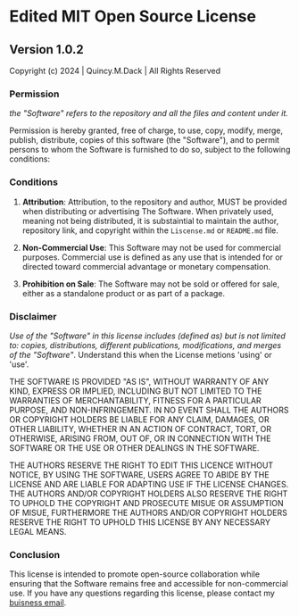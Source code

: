 # Edited MIT Open Source License

## Version 1.0.2

Copyright (c) 2024 | Quincy.M.Dack | All Rights Reserved

### Permission

*the "Software" refers to the repository and all the files and content under it.*

Permission is hereby granted, free of charge, to use, copy, modify, merge, publish, distribute, copies of this software (the "Software"), and to permit persons to whom the Software is furnished to do so, subject to the following conditions:

### Conditions

1. **Attribution**: Attribution, to the repository and author, MUST be provided when distributing or advertising The Software. When privately used, meaning not being distributed, it is substaintial to maintain the author, repository link, and copyright within the `Liscense.md` or `README.md` file.
   
2. **Non-Commercial Use**: This Software may not be used for commercial purposes. Commercial use is defined as any use that is intended for or directed toward commercial advantage or monetary compensation.

3. **Prohibition on Sale**: The Software may not be sold or offered for sale, either as a standalone product or as part of a package.

### Disclaimer

*Use of the "Software" in this license includes (defined as) but is not limited to: copies, distributions, different publications, modifications, and merges of the "Software"*. Understand this when the License metions 'using' or 'use'.

THE SOFTWARE IS PROVIDED "AS IS", WITHOUT WARRANTY OF ANY KIND, EXPRESS OR IMPLIED, INCLUDING BUT NOT LIMITED TO THE WARRANTIES OF MERCHANTABILITY, FITNESS FOR A PARTICULAR PURPOSE, AND NON-INFRINGEMENT. IN NO EVENT SHALL THE AUTHORS OR COPYRIGHT HOLDERS BE LIABLE FOR ANY CLAIM, DAMAGES, OR OTHER LIABILITY, WHETHER IN AN ACTION OF CONTRACT, TORT, OR OTHERWISE, ARISING FROM, OUT OF, OR IN CONNECTION WITH THE SOFTWARE OR THE USE OR OTHER DEALINGS IN THE SOFTWARE.

THE AUTHORS RESERVE THE RIGHT TO EDIT THIS LICENCE WITHOUT NOTICE, BY USING THE SOFTWARE, USERS AGREE TO ABIDE BY THE LICENSE AND ARE LIABLE FOR ADAPTING USE IF THE LICENSE CHANGES. THE AUTHORS AND/OR COPYRIGHT HOLDERS ALSO RESERVE THE RIGHT TO UPHOLD THE COPYRIGHT AND PROSECUTE MISUE OR ASSUMPTION OF MISUE, FURTHERMORE THE AUTHORS AND/OR COPYRIGHT HOLDERS RESERVE THE RIGHT TO UPHOLD THIS LICENSE BY ANY NECESSARY LEGAL MEANS.

### Conclusion

This license is intended to promote open-source collaboration while ensuring that the Software remains free and accessible for non-commercial use. If you have any questions regarding this license, please contact my [buisness email](quincy.m.dack@gmail.com).
